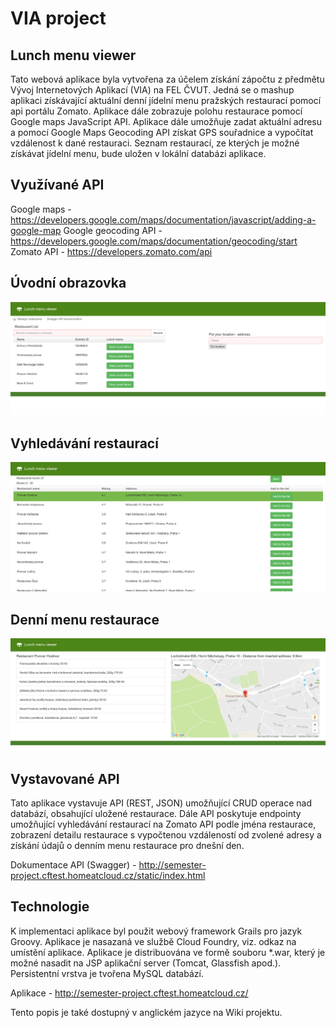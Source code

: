 # VIA project
## Lunch menu viewer

Tato webová aplikace byla vytvořena za účelem získání zápočtu z předmětu Vývoj Internetových Aplikací (VIA) na FEL ČVUT. Jedná se o mashup aplikaci získávající aktuální denní jídelní menu pražských restaurací pomocí api portálu Zomato. Aplikace dále zobrazuje polohu restaurace pomocí Google maps JavaScript API. Aplikace dále umožňuje zadat aktuální adresu a pomocí Google Maps Geocoding API získat GPS souřadnice a vypočítat vzdálenost k dané restauraci. Seznam restaurací, ze kterých je možné získávat jídelní menu, bude uložen v lokální databázi aplikace. 

## Využívané API
Google maps - https://developers.google.com/maps/documentation/javascript/adding-a-google-map
Google geocoding API - https://developers.google.com/maps/documentation/geocoding/start
Zomato API - https://developers.zomato.com/api

## Úvodní obrazovka
![alt tag](https://raw.githubusercontent.com/jbambas/via_project/master/doc/1.JPG)
## Vyhledávání restaurací
![alt tag](https://raw.githubusercontent.com/jbambas/via_project/master/doc/2.JPG)
## Denní menu restaurace
![alt tag](https://raw.githubusercontent.com/jbambas/via_project/master/doc/3.JPG)

## Vystavované API
Tato aplikace vystavuje API (REST, JSON) umožňující CRUD operace nad databází, obsahující uložené restaurace. Dále API poskytuje endpointy umožňující vyhledávání restaurací na Zomato API podle jména restaurace, zobrazení detailu restaurace s vypočtenou vzdáleností od zvolené adresy a získání údajů o denním menu restaurace pro dnešní den. 

Dokumentace API (Swagger) - http://semester-project.cftest.homeatcloud.cz/static/index.html

## Technologie
K implementaci aplikace byl použit webový framework Grails pro jazyk Groovy. Aplikace je nasazaná ve službě Cloud Foundry, viz. odkaz na umístění aplikace. Aplikace je distribuována ve formě souboru \*.war, který je možné nasadit na JSP aplikační server (Tomcat, Glassfish apod.). Persistentní vrstva je tvořena MySQL databází.

Aplikace - http://semester-project.cftest.homeatcloud.cz/

Tento popis je také dostupný v anglickém jazyce na Wiki projektu.
